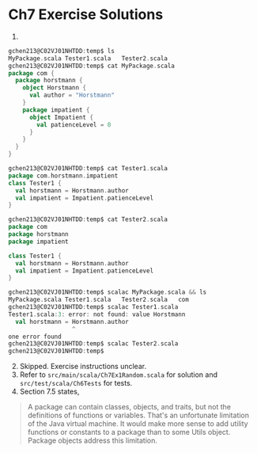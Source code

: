 # Ch7 Exercise Solutions
1.
```scala
gchen213@C02VJ01NHTDD:temp$ ls
MyPackage.scala Tester1.scala   Tester2.scala
gchen213@C02VJ01NHTDD:temp$ cat MyPackage.scala 
package com {
  package horstmann {
    object Horstmann {
      val author = "Horstmann"
    }
    package impatient {
      object Impatient {
        val patienceLevel = 0
      }
    }
  }
}

gchen213@C02VJ01NHTDD:temp$ cat Tester1.scala 
package com.horstmann.impatient
class Tester1 {
  val horstmann = Horstmann.author
  val impatient = Impatient.patienceLevel
}

gchen213@C02VJ01NHTDD:temp$ cat Tester2.scala 
package com
package horstmann
package impatient

class Tester1 {
  val horstmann = Horstmann.author
  val impatient = Impatient.patienceLevel
}

gchen213@C02VJ01NHTDD:temp$ scalac MyPackage.scala && ls
MyPackage.scala Tester1.scala   Tester2.scala   com
gchen213@C02VJ01NHTDD:temp$ scalac Tester1.scala 
Tester1.scala:3: error: not found: value Horstmann
  val horstmann = Horstmann.author
                  ^
one error found
gchen213@C02VJ01NHTDD:temp$ scalac Tester2.scala 
gchen213@C02VJ01NHTDD:temp$ 
```
2. Skipped. Exercise instructions unclear.
3. Refer to `src/main/scala/Ch7Ex1Random.scala` for solution and `src/test/scala/Ch6Tests` for tests.
4. Section 7.5 states,
> A package can contain classes, objects, and traits, but not the definitions of functions or variables. That's an unfortunate limitation of the Java virtual machine. It would make more sense to add utility functions or constants to a package than to some Utils object. Package objects address this limitation.


